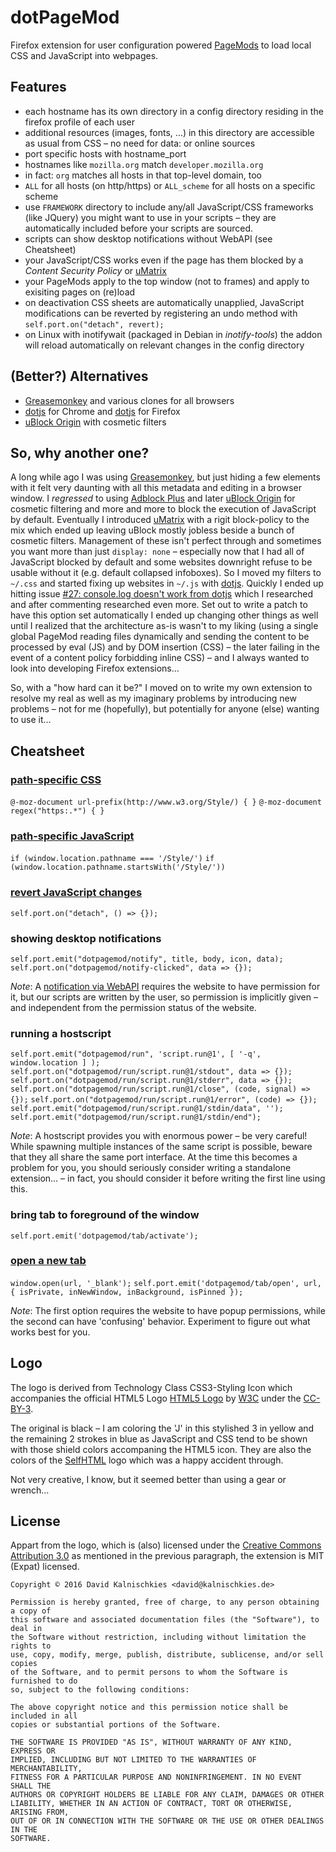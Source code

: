 # dotPageMod

Firefox extension for user configuration powered
[PageMods](https://developer.mozilla.org/en-US/docs/Mozilla/Add-ons/SDK/High-Level_APIs/page-mod)
to load local CSS and JavaScript into webpages.

## Features

* each hostname has its own directory in a config directory residing in the
  firefox profile of each user
* additional resources (images, fonts, …) in this directory are accessible as
  usual from CSS – no need for data: or online sources
* port specific hosts with hostname_port
* hostnames like `mozilla.org` match `developer.mozilla.org`
* in fact: `org` matches all hosts in that top-level domain, too
* `ALL` for all hosts (on http/https) or `ALL_scheme` for all hosts on a
  specific scheme
* use `FRAMEWORK` directory to include any/all JavaScript/CSS frameworks (like
  JQuery) you might want to use in your scripts – they are automatically
  included before your scripts are sourced.
* scripts can show desktop notifications without WebAPI (see Cheatsheet)
* your JavaScript/CSS works even if the page has them blocked by a _Content
  Security Policy_ or [uMatrix](https://github.com/gorhill/uMatrix)
* your PageMods apply to the top window (not to frames) and apply to exisiting
  pages on (re)load
* on deactivation CSS sheets are automatically unapplied, JavaScript modifications
  can be reverted by registering an undo method with `self.port.on("detach", revert);`
* on Linux with inotifywait (packaged in Debian in _inotify-tools_) the addon
  will reload automatically on relevant changes in the config directory

## (Better?) Alternatives

* [Greasemonkey](http://www.greasespot.net/) and various clones for all browsers
* [dotjs](https://github.com/defunkt/dotjs) for Chrome and
  [dotjs](https://github.com/rlr/dotjs-addon) for Firefox
* [uBlock Origin](https://github.com/gorhill/uBlock) with cosmetic filters

## So, why another one?

A long while ago I was using [Greasemonkey](http://www.greasespot.net/), but
just hiding a few elements with it felt very daunting with all this metadata
and editing in a browser window. I _regressed_ to using [Adblock
Plus](https://adblockplus.org/) and later [uBlock
Origin](https://github.com/gorhill/uBlock) for cosmetic filtering and more and
more to block the execution of JavaScript by default. Eventually I introduced
[uMatrix](https://github.com/gorhill/uMatrix) with a rigit block-policy to the
mix which ended up leaving uBlock mostly jobless beside a bunch of cosmetic
filters. Management of these isn't perfect through and sometimes you want more
than just `display: none` – especially now that I had all of JavaScript blocked
by default and some websites downright refuse to be usable without it (e.g.
default collapsed infoboxes). So I moved my filters to `~/.css` and started
fixing up websites in `~/.js` with [dotjs](https://github.com/rlr/dotjs-addon).
Quickly I ended up hitting issue [#27: console.log doesn't work from
dotjs](https://github.com/rlr/dotjs-addon/issues/27) which I researched and
after commenting researched even more. Set out to write a patch to have this
option set automatically I ended up changing other things as well until I
realized that the architecture as-is wasn't to my liking (using a single global
PageMod reading files dynamically and sending the content to be processed by
eval (JS) and by DOM insertion (CSS) – the later failing in the event of a
content policy forbidding inline CSS) – and I always wanted to look into
developing Firefox extensions…

So, with a "how hard can it be?" I moved on to write my own extension to resolve
my real as well as my imaginary problems by introducing new problems – not for
me (hopefully), but potentially for anyone (else) wanting to use it…

## Cheatsheet

### [path-specific CSS](https://developer.mozilla.org/en-US/docs/Web/CSS/@document)

`@-moz-document url-prefix(http://www.w3.org/Style/) { }`
`@-moz-document regex("https:.*") { }`

### [path-specific JavaScript](https://developer.mozilla.org/en-US/docs/Web/API/Window/location)

`if (window.location.pathname === '/Style/')`
`if (window.location.pathname.startsWith('/Style/'))`

### [revert JavaScript changes](https://developer.mozilla.org/en-US/Add-ons/SDK/High-Level_APIs/page-mod#Cleaning_up_on_add-on_removal)

`self.port.on("detach", () => {});`

### showing desktop notifications

`self.port.emit("dotpagemod/notify", title, body, icon, data);`
`self.port.on("dotpagemod/notify-clicked", data => {});`

*Note*: A [notification via
WebAPI](https://developer.mozilla.org/en-US/docs/Web/API/notification) requires
the website to have permission for it, but our scripts are written by the user,
so permission is implicitly given – and independent from the permission status
of the website.

### running a hostscript

`self.port.emit("dotpagemod/run", 'script.run@1', [ '-q', window.location ] );`
`self.port.on("dotpagemod/run/script.run@1/stdout", data => {});`
`self.port.on("dotpagemod/run/script.run@1/stderr", data => {});`
`self.port.on("dotpagemod/run/script.run@1/close", (code, signal) => {});`
`self.port.on("dotpagemod/run/script.run@1/error", (code) => {});`
`self.port.emit("dotpagemod/run/script.run@1/stdin/data", '');`
`self.port.emit("dotpagemod/run/script.run@1/stdin/end");`

*Note*: A hostscript provides you with enormous power – be very careful!
While spawning multiple instances of the same script is possible, beware that
they all share the same port interface. At the time this becomes a problem for
you, you should seriously consider writing a standalone extension… – in fact,
you should consider it before writing the first line using this.

### bring tab to foreground of the window

`self.port.emit('dotpagemod/tab/activate');`

### [open a new tab](https://developer.mozilla.org/en-US/Add-ons/SDK/High-Level_APIs/tabs#open%28options%29)

`window.open(url, '_blank');`
`self.port.emit('dotpagemod/tab/open', url, { isPrivate, inNewWindow, inBackground, isPinned });`

*Note*: The first option requires the website to have popup permissions, while
the second can have 'confusing' behavior. Experiment to figure out what works
best for you.

## Logo

The logo is derived from Technology Class CSS3-Styling Icon which accompanies
the official HTML5 Logo [HTML5 Logo](https://www.w3.org/html/logo/) by
[W3C](https://www.w3.org/) under the
[CC-BY-3](https://creativecommons.org/licenses/by/3.0/).

The original is black – I am coloring the 'J' in this stylished 3 in yellow
and the remaining 2 strokes in blue as JavaScript and CSS tend to be shown with
those shield colors accompaning the HTML5 icon.  They are also the colors of
the [SelfHTML](http://wiki.selfhtml.org) logo which was a happy accident
through.

Not very creative, I know, but it seemed better than using a gear or wrench…

## License

Appart from the logo, which is (also) licensed under the [Creative Commons
Attribution 3.0](https://creativecommons.org/licenses/by/3.0/) as mentioned in
the previous paragraph, the extension is MIT (Expat) licensed.

	Copyright © 2016 David Kalnischkies <david@kalnischkies.de>

	Permission is hereby granted, free of charge, to any person obtaining a copy of
	this software and associated documentation files (the "Software"), to deal in
	the Software without restriction, including without limitation the rights to
	use, copy, modify, merge, publish, distribute, sublicense, and/or sell copies
	of the Software, and to permit persons to whom the Software is furnished to do
	so, subject to the following conditions:

	The above copyright notice and this permission notice shall be included in all
	copies or substantial portions of the Software.

	THE SOFTWARE IS PROVIDED "AS IS", WITHOUT WARRANTY OF ANY KIND, EXPRESS OR
	IMPLIED, INCLUDING BUT NOT LIMITED TO THE WARRANTIES OF MERCHANTABILITY,
	FITNESS FOR A PARTICULAR PURPOSE AND NONINFRINGEMENT. IN NO EVENT SHALL THE
	AUTHORS OR COPYRIGHT HOLDERS BE LIABLE FOR ANY CLAIM, DAMAGES OR OTHER
	LIABILITY, WHETHER IN AN ACTION OF CONTRACT, TORT OR OTHERWISE, ARISING FROM,
	OUT OF OR IN CONNECTION WITH THE SOFTWARE OR THE USE OR OTHER DEALINGS IN THE
	SOFTWARE.
